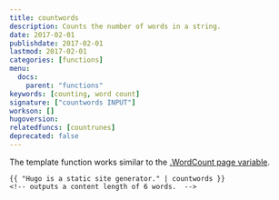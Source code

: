 ```yaml
---
title: countwords
description: Counts the number of words in a string.
date: 2017-02-01
publishdate: 2017-02-01
lastmod: 2017-02-01
categories: [functions]
menu:
  docs:
    parent: "functions"
keywords: [counting, word count]
signature: ["countwords INPUT"]
workson: []
hugoversion:
relatedfuncs: [countrunes]
deprecated: false
---
```


The template function works similar to the [.WordCount page variable][pagevars].

```go-html-template
{{ "Hugo is a static site generator." | countwords }}
<!-- outputs a content length of 6 words.  -->
```


[pagevars]: /variables/page/
